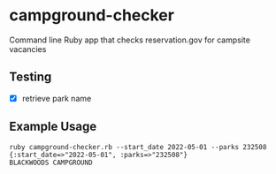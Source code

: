 # campground-checker
Command line Ruby app that checks reservation.gov for campsite vacancies

## Testing 
- [x] retrieve park name

## Example Usage
```
ruby campground-checker.rb --start_date 2022-05-01 --parks 232508
{:start_date=>"2022-05-01", :parks=>"232508"}
BLACKWOODS CAMPGROUND
```
